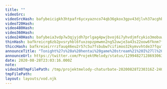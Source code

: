 ```yaml
---
title: ""
videoSrc: 
videoSrcHash: bafybeicigkh3htpafr6ycxyaznco74qb36gkox3gpv43djlvh37acghbhq?filename=projektmelody-chaturbate-2020-08-28.mp4
video720Hash: 
video480Hash: 
video360Hash: 
video240Hash: bafybeia3vdp7w3qjyjdh7prlgag4pwjbvoj6i7yhvdjmfcykio3mobuwuq?filename=projektmelody-chaturbate-20200828T230316Z-240p.mp4
thinHash: bafkreicrg6zb2pvsryhbl6fuxzopzpmwmn2ng52uwje3a43s22oow6fknm?filename=20200828T230316Z_thin.jpg
thiccHash: bafkreieirrrzfauq46eu2r57c5u7fsbubw7cifimoo32kymvvhtde37fqu?filename=20200828T230316Z_thicc.jpg
announceTitle: "Tonight%27s%20a%20hentai%20game%20stream%21%20I%27ll%20be%20demoing%20several%20rad%20games.%20I%20hope%20you%20guys%20have%20fun%21%20And%20if%20you%20like%20any%20you%20see%2C%20or%20wanna%20browse%20h-games%20on%20your%20own%2C%20check%20out%20DLSite%21%20%20My%20affiliate%20code%20is%3A%20projektmelody2000"
announceUrl: https://twitter.com/ProjektMelody/status/1299482712869306368
date: 2020-08-28T23:03:16.000Z
note: 
video240TmpFilePath: /tmp/projektmelody-chaturbate-20200828T230316Z-240p.mp4
tmpFilePath: 
layout: layouts/vod.njk
---
```

